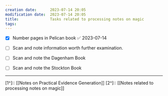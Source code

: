 ```yaml
---
creation date:		2023-07-14 20:05
modification date:	2023-07-14 20:05
title: 				Tasks related to processing notes on magic
tags:
---
```

- [x] Number pages in Pelican book ✅ 2023-07-14
- [ ] Scan and note information worth further examination.
- [ ] Scan and note the Dagenham Book
- [ ] Scan and note the Stockton Book



---
[1^]:: [[Notes on Practical Evidence Generation]]
[2^]:: [[Notes related to processing notes on magic]]
